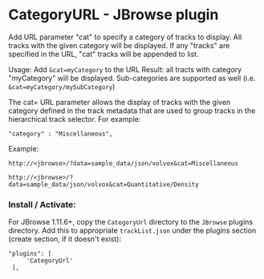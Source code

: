 # CategoryURL - JBrowse plugin

Add URL parameter "cat" to specify a category of tracks to display. All tracks
with the given category will be displayed. If any "tracks" are specified in the
URL, "cat" tracks will be appended to list.

Usage: Add `&cat=myCategory` to the URL Result: all tracts with category
"myCategory" will be displayed. Sub-categories are supported as well (i.e.
`&cat=myCategory/mySubCategory`)

The cat= URL parameter allows the display of tracks with the given category
defined in the track metadata that are used to group tracks in the hierarchical
track selector. For example:

    "category" : "Miscellaneous",

Example:

    http://<jbrowse>/?data=sample_data/json/volvox&cat=Miscellaneous

    http://<jbrowse>/?data=sample_data/json/volvox&cat=Quantitative/Density

### Install / Activate:

For JBrowse 1.11.6+, copy the `CategoryUrl` directory to the `JBrowse` plugins
directory. Add this to appropriate `trackList.json` under the plugins section
(create section, if it doesn't exist):

    "plugins": [
         'CategoryUrl'
     ],
